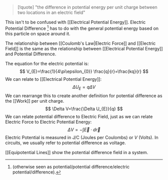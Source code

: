 >[!quote]
>"the difference in potential energy per unit charge between two locations in an electric field"

This isn't to be confused with [[Electrical Potential Energy]]. Electric Potential Difference [^1] has to do with the general potential energy based on this particle on space around it.

The relationship between [[Coulomb's Law|Electric Force]] and [[Electric Field]] is the same as the relationship between [[Electrical Potential Energy]] and Potential Difference.

The equation for the electric potential is:
$$
V_{E}=\frac{1}{4\pi\epsilon_{0}} \frac{q}{r}=\frac{kq}{r}
$$
We can relate to [[Electrical Potential Energy]]:
$$
\Delta U_{E}=q\Delta V
$$
We can rearrange this to create another definition for potential difference as the [[Work]] per unit charge.
$$
\Delta V=\frac{\Delta U_{E}}{q}
$$
We can relate potential difference to Electric Field, just as we can relate Electric Force to Electric Potential Energy:
$$
\Delta V=-\int \vec{E} \cdot d\vec{r} 
$$
Electric Potential is measured in $\mathrm{J / C}$ (Joules per Coulombs) or $V$ (Volts). In circuits, we usually refer to potential difference as voltage.

[[Equipotential Lines]] show the potential difference field in a system.

[^1]:(otherwise seen as potential/potential difference/electric potential/difference).
